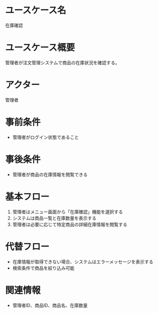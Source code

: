 # ユースケース名
在庫確認

# ユースケース概要
管理者が注文管理システムで商品の在庫状況を確認する。

# アクター
管理者

# 事前条件
- 管理者がログイン状態であること

# 事後条件
- 管理者が商品の在庫情報を閲覧できる

# 基本フロー
1. 管理者はメニュー画面から「在庫確認」機能を選択する
2. システムは商品一覧と在庫数量を表示する
3. 管理者は必要に応じて特定商品の詳細在庫情報を閲覧する

# 代替フロー
- 在庫情報が取得できない場合、システムはエラーメッセージを表示する
- 検索条件で商品を絞り込み可能

# 関連情報
- 管理者ID、商品ID、商品名、在庫数量
